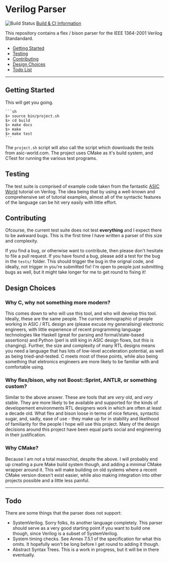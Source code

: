 
# Verilog Parser

![Build Status](https://travis-ci.org/ben-marshall/verilog-parser.svg?branch=master) [Build & CI Information](https://travis-ci.org/ben-marshall/verilog-parser)

This repository contains a flex / bison parser for the IEEE 1364-2001 Verilog
Standandard.

- [Getting Started](#getting-started)
- [Testing](#testing)
- [Contributing](#contributing)
- [Design Choices](#design-choices)
- [Todo List](#todo)

---

## Getting Started

This will get you going.

    ```sh
    $> source bin/project.sh
    $> cd build
    $> make docs
    $> make
    $> make test
    ```

The `project.sh` script will also call the script which downloads the tests
from asic-world.com. The project uses CMake as it's build system, and
CTest for running the various test programs.

## Testing

The test suite is comprised of example code taken from
the fantastic [ASIC World](http://www.asic-world.com/) tutorial on Verilog.
The idea being that by using a well-known and comprehensive set of
tutorial examples, almost all of the syntactic features of the language can be
hit very easily with little effort.

## Contributing

Ofcourse, the current test suite does not test **everything** and I expect
there to be awkward bugs. This is the first time I have written a parser of
this size and complexity.

If you find a bug, or otherwise want to contribute, then please don't
hesitate to file a pull request. If you have found a bug, please add a test
for the bug in the `tests/` folder. This should trigger the bug in the orignal
code, and ideally, not trigger in you're submitted fix! I'm open to people
just submitting bugs as well, but it might take longer for me to get round to
fixing it!

## Design Choices

### Why C, why not something more modern?

This comes down to who will use this tool, and who will develop this tool.
Ideally, these are the same people. The current demographic of people working
in ASIC / RTL design are (please excuse my generalising) electronic engineers,
with little experience of recent programming language technologies like
Haskell (great for parsing and formal/state-based assertions) and Python (perl
is still king in ASIC design flows, but this is changing).  Further, the size
and complexity of many RTL designs means you need a language that has lots of
low-level acceleration potential, as well as being tried-and-tested. C meets
most of these points, while also being something that eletronics engineers are
more likely to be familiar with and comfortable using.

### Why flex/bison, why not Boost::Sprint, ANTLR, or something custom?

Similar to the above answer. These are tools that are *very* old, and *very*
stable. They are more likely to be available and supported for the kinds
of developement environments RTL designers work in which are often at least
a decade old. What flex and bison loose in terms of nice fetures, syntactic
sugar, and, sadly, ease of use - they make up for in stability and
likelihood of familiarity for the people I hope will use this project.
Many of the design decisions around this project have been equal parts
social and engineering in their justification.

### Why CMake?

Because I am not a total masochist, despite the above. I will probably end up
creating a pure Make build system though, and adding a minimal CMake wrapper
around it. This will make building on old systems where a recent CMake version
doesn't exist easier, while also making integration into other projects
possible and a little less painful.


---


## Todo

There are some things that the parser does not support:

- SystemVerilog. Sorry folks, its another language completely. This parser
  should serve as a very good starting point if you want to build one though,
  since Verilog is a subset of SystemVerilog.
- System timing checks. See Annex 7.5.1 of the specification for what this
  omits. It hopefully won't be long before I get round to adding it though.
- Abstract Syntax Trees. This is a work in progress, but it will be in there
  eventually.

